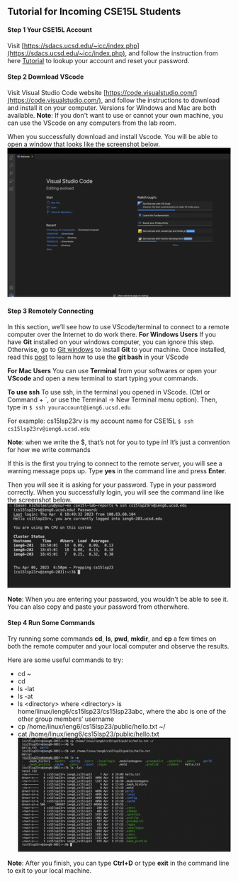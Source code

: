 ## Tutorial for Incoming CSE15L Students

#### Step 1 Your CSE15L Account
Visit [https://sdacs.ucsd.edu/~icc/index.php](https://sdacs.ucsd.edu/~icc/index.php), and follow the instruction from here [Tutorial](https://drive.google.com/file/d/17IDZn8Qq7Q0RkYMxdiIR0o6HJ3B5YqSW/view) to lookup your account and reset your password.

#### Step 2 Download VScode
Visit Visual Studio Code website [https://code.visualstudio.com/](https://code.visualstudio.com/), and follow the instructions to download and install it on your computer. Versions for Windows and Mac are both available.
**Note**: If you don't want to use or cannot your own machine, you can use the VScode on any computers from the lab room. 

When you successfully download and install Vscode. You will be able to open a window that looks like the screenshot below.
![Vscode](vscode.png)

#### Step 3 Remotely Connecting
In this section, we’ll see how to use VScode/terminal to connect to a remote computer over the Internet to do work there.
**For Windows Users**
If you have **Git** installed on your windows computer, you can ignore this step. 
Otherwise, go to [Git windows](https://gitforwindows.org/) to install **Git** to your machine.
Once installed, read this [post](https://stackoverflow.com/questions/42606837/how-do-i-use-bash-on-windows-from-the-visual-studio-code-integrated-terminal/50527994#50527994) to learn how to use the **git bash** in your VScode

**For Mac Users**
You can use **Terminal** from your softwares or open your **VScode** and open a new terminal to start typing your commands.

**To use ssh**
 To use ssh, in the terminal you opened in VScode. (Ctrl or Command + `, or use the Terminal → New Terminal menu option). 
 Then, type in 
 ``$ ssh youraccount@ieng6.ucsd.edu``

 For example: 
 cs15lsp23rv is my account name for CSE15L
 ``$ ssh cs15lsp23rv@ieng6.ucsd.edu``

 **Note**: when we write the $, that’s not for you to type in! It’s just a convention for how we write commands

 If this is the first you trying to connect to the remote server, you will see a warning message pops up. Type **yes** in the command line and press **Enter**. 

 Then you will see it is asking for your password. Type in your password correctly.
 When you successfully login, you will see the command line like the screenshot below. 
 ![Password](password.png)

 **Note**: When you are entering your password, you wouldn't be able to see it. You can also copy and paste your password from otherwhere.
 
#### Step 4 Run Some Commands
Try running some commands **cd**, **ls**, **pwd**, **mkdir**, and **cp** a few times on both the remote computer and your local computer and observe the results.

 Here are some useful commands to try:
* cd ~
* cd
* ls -lat
* ls -at
* ls \<directory> where \<directory> is home/linux/ieng6/cs15lsp23/cs15lsp23abc, where the abc is one of the other group members’ username
* cp /home/linux/ieng6/cs15lsp23/public/hello.txt ~/
* cat /home/linux/ieng6/cs15lsp23/public/hello.txt
![Command](command.png)

**Note**: After you finish, you can type **Ctrl+D** or type **exit** in the command line to exit to your local machine.




























